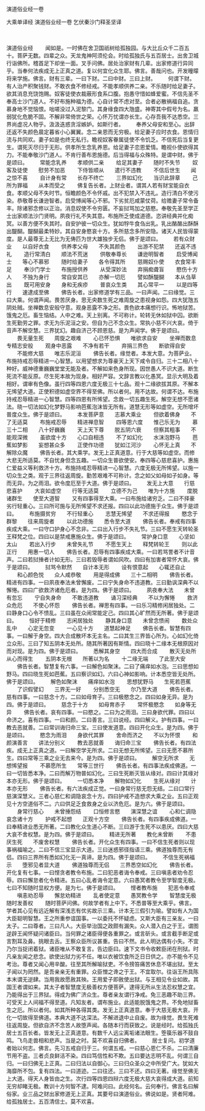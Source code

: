 演道俗业经一卷


大乘单译经
演道俗业经一卷
乞伏秦沙门释圣坚译


　　

演道俗业经
　　闻如是。一时佛在舍卫国祇树给孤独园。与大比丘众千二百五十。菩萨无数。四辈之众。天龙鬼神阿须伦会。时给孤独氏与五百居士。出舍卫城行诣佛所。稽首足下却坐一面。叉手问佛。居处治家财有几辈。出家修道行异同乎。当奉何法疾成无上正真之道。复以何宜化众生耶。佛言。善哉问也。开发曈曚将来学施。佛言。财有三辈。一曰下财。二曰中财。三曰上财。
　　何谓下财。有人治产积聚钱财。不敢衣食不修经戒。不能孝顺供养二亲。不乐随时给足妻子。欲其消息充饶饱赐。奴客徒使衣裁蔽形食系口腹。抱愚守惜如蜂爱蜜。不信先圣不奉高士沙门道人。不好布施种福为德。心自计常不虑对至。合者必散祸福自追。贪慕身地不觉恼恨。咄嗟没过入泥黎门。其身缘食四大虺盛。神寄其中假号为名。羸弱犹化危脆不固。不解非常倚世之荣。心怀万忧谓亦长生。心存吾我不达悉空。三界尚虚况人物乎。汲汲迭惑贪淫嫉妒。如斯行者。
　　奉养父母安和至心。出辞还返不失颜色晨定暮省小心翼翼。念二亲恩而无穷极。给足妻子应时衣食。恩情归流与共同欢。妻子如是也终无私行。瞻视奴客眷属徒使不令饥乏。不信死后当复更生。谓死灭尽归于无形。供孝所生念乳养恩。给足妻子恋恩爱情。瞻视仆使欲得其力。不能奉敬沙门道人。不肯行善布恩施德。后当得福与众殊特。是谓中财。佛于是颂曰。
　　常能念乳养　　孝顺供二亲
　　给足其妻子　　随时不失节
　　奴客及徒使　　慰劳不加恶
　　下侍皆顺从　　遣行不违教
　　不信后世生　　闻之惊不喜
　　自计身有常　　长存不终亡
　　三界如幻化　　当识此辞章
　　己所为罪福　　从本而受之
　　佛复告长者。上财业者。谓其人若有财宝能自衣食。孝顺父母不失时节。恒瞻颜色不令怀戚。出不犯禁入不违礼。造行清白不使污染。恭敬尊长谦逊智者。启受博闻等心不邪。下劣贫厄咸蒙仗荷。给赡妻子常令备丰。除诸邪念修以正治。消息奴使不令穷匮。不妄挝骂加之慈愍。奉敬先圣至学正士出家顺法沙门贤明。夙夜行礼不失其意。布施所乏使成道德。恣讲经典并化痴冥。以善方便不失其时。自安护彼一切众生。犹如牸牛食刍出乳。乳出酪酪出酥酥出醍醐。醍醐最柔特妙。其自安身愍哀十方。多所慈念多所安隐。诸天人民皆得蒙度。是人最尊无上无比为无俦匹为世大雄独步无侣。佛于是颂曰。
　　若有众财业　　以自好衣食
　　供养孝父母　　不失其颜色
　　出游不犯禁　　还返不违礼
　　造行常清白　　顺法不荒迷
　　供敬奉尊长　　谦逊明智者
　　启受博闻士　　等心不慕邪
　　随时给妻子　　各令得其所
　　慈赐奴仆使　　衣食常丰足
　　奉沙门学士　　布施授供养
　　从受深妙法　　弃捐痴聋盲
　　愍伤十方人　　不独为身行
　　常自安其已　　亦解一切厄
　　譬如酥醍醐　　本从刍草出
　　既可用安身　　身和无疾疹
　　普哀众生类　　其心常平一
　　以是四等行　　速逮成至佛
　　佛告长者。出家修道学有三品。一曰声闻。二曰缘觉。三曰大乘。何谓声闻。畏苦厌身。思无央数生死之难周旋之患视身如怨。四大犹虺五阴处贼。坐禅数息安般守意。观身恶露不净之形。畏色欲本痛想行识。怖地狱苦。饿鬼之厄。畜生恼结。人中之难。天上别离。不可称计。轮转无休如狱中囚。欲断生死勤劳之罪。求无为乐泥洹之安。但自为己不念众生。常执小慈不兴大哀。倚于音声不解空慧。三界犹幻。趣自济己不顾恩慈。是为声闻学。佛于是颂曰。
　　畏无量生死　　周旋之艰难
　　心已怀恐惧　　唯欲求自安
　　坐禅而数息　　专精志安般
　　观身中恶露　　不净有若干
　　弃捐三界色　　断欲得自安
　　不能修大慈　　唯志乐泥洹
　　佛告长者。缘觉者。本发大意。为菩萨业。布施持戒忍辱精进一心智慧。以用望想求为尊豪天上天下咸令自归。三十二相八十种好。威神德重巍巍堂堂无能及者。不解如来色身所现。因世愚人不识大道。断生死流不能反原。尽生死本故为现身。相好严容。文辞言教以化愚冥。显示大明及着相好。谓审有色像。虽行四等四恩六度无极三十七品。观十二缘欲拔其原。不解本无悕望大道。正使积德如虚空界不得至佛。所以者何。用不达故。何谓不达。布施持戒忍辱精进一心智慧。四等四恩有所悕望。念救一切五趣生死。解空无想不愿诸法。晓一切法如幻化梦野马影响芭蕉泡沫皆无所有。道慧无形等如虚空。无所增坏普度众生。佛于是颂曰。
　　本发菩萨意　　志慕大乘业
　　但欲着佛身　　不了无适莫
　　布施戒忍辱　　精进禅息智
　　四等恩六度　　惟己乐无为
　　慕三十二相　　八十好巍巍
　　天上天下尊　　脱五阴六衰
　　但察其粗事　　不能观深微
　　虽欲度十方　　心口自相违
　　不了如幻化　　水沫泡野马
　　芭蕉如梦影　　妄想甚众多
　　正使作功德　　犹如江河沙
　　心怀无上真　　不解除众魔
　　佛告长者。其大乘学。发无上正真道意。行于大慈等如虚空。而修大悲无所适莫。不自忧身但念五趣。一切众生普欲使安。奉四等心慈悲喜护。惠施仁爱益义等利救济十方。布施持戒忍辱精进一心智慧。六度无极无所悕望。以施一切众生之类。观于三界往返周旋。勤苦艰难不可称计。念之如父如母如子如身。等而无异。为之雨泪。欲令度厄至于大道。佛于是颂曰。
　　发无上大意　　行慈悲喜护
　　大哀如虚空　　行等无适莫
　　立德不为己　　唯为十方施
　　度脱诸群生　　使至大道智
　　又有四事得至大乘。一曰布施给诸穷乏。二曰不择豪劣行轻重心。三曰所可施与无所悕望不求还报。四曰以此功德施于众生。佛于是颂曰。
　　布施摄贫穷　　不行轻重心
　　志慧无悕望　　不求还得报
　　愍念于群黎　　往来周旋者
　　以此功德施　　悉令至大道
　　佛告长者。奉戒有四事疾成大乘。一曰守口护身心不念非。二曰出入行步不失礼节。三曰不愿生天转轮圣王释梵之位。四曰以是禁戒惠施众生。佛于是颂曰。
　　常护身口意　　心坚如太山
　　若出入行步　　未曾失礼节
　　不愿生天上　　释梵转轮王
　　则以此正行　　用惠一切人
　　佛告长者。忍辱有四事疾成大乘。一曰若骂詈者不计音声。二曰若挝捶者计如无形。三曰若毁辱者谓如风吹。四曰有加害者常怀大哀。佛于是颂曰。
　　挝骂令默然　　自计本无形
　　设有恨意起　　心辄还自止
　　和心颜色悦　　众人咸恭敬
　　用是得成佛　　三十二相明
　　佛告长者。精进有四事。一曰夙夜奉法未曾懈废。二曰宁失身命不违道教。三曰勤讽深典不以懈惓。四曰广欲救济诸危厄者。是为四。佛于是颂曰。
　　夙夜奉大法　　未曾有忽忘
　　宁自失身命　　不敢违道教
　　诵习深经典　　不以为懈惓
　　救济众危厄　　不使心怀怨
　　佛告长者。禅思有四事。一曰乐习精修闲居独处。二曰静身口心令不愦乱。三曰虽在众闹常能定己。四曰其心旷然而无所著。佛于是颂曰。
　　恒好于精修　　志闲居独处
　　静其身口意　　未曾念愦闹
　　数处众乱中　　心定无忽变
　　一心见十方　　道慧起神足
　　佛告长者。智慧有四事。一曰解于身空。四大合成散坏本无主名。二曰其生三界皆心所为。心如幻化倚立众形。三曰了知五阴本无处所。随其所著因有斯情。四曰晓十二缘本无根原因对而对现。是为四。佛于是颂曰。
　　悉解其身空　　四大而合成
　　散灭无处所　　从心而得生
　　五阴本无根　　所著以为名
　　十二缘无端　　了此至大安
　　佛告长者。智慧复有六事。一曰解色如聚沫。二曰了痛痒如水泡。三曰思想如野马。四曰晓生死如芭蕉。五曰察识如幻。六曰心神如影响。计本悉空皆无处所。佛于是颂曰。
　　解色如聚沫　　痛痒如水泡
　　思想犹野马　　生死若芭蕉
　　了识假譬幻　　三界无一好
　　分别悉空无　　尔乃至大道
　　佛告长者。慈有四事。一曰慈念十方。二曰如母育子。三曰极愍念之。四曰如身无异。是为四。佛于是颂曰。
　　慈念于十方　　如母育赤子
　　常怀极愍念　　如身等无异
　　佛告长者。哀有四事。一曰愍之。二曰为之雨泪。三曰身欲代罪。四曰以命济之。喜有四事。一曰和颜。二曰善言。三曰说经。四曰解义。护有四事。一曰教去恶就善。二曰常训诲归命三宝。三曰使发道意。四曰开化众生。是为四。佛于是颂曰。
　　愍念为雨泪　　身欲代其罪
　　舍命而济之　　不以为怀恨
　　和颜演善言　　讲法分别义
　　教去恶就善　　诲归命三宝
　　佛告长者。有四法疾。成无上正真之道。一曰解空学无所求。二曰无想无所悕望。三曰无愿不慕所生。四曰常等三乘之业无去来今。是为四。佛于是颂曰。
　　解空无所求　　无想悕望报
　　不慕愿所生　　常等三世行
　　佛告长者。有四事法疾成佛道。一曰一切皆悉本净。二曰而解万物普如幻化。三曰生死断灭皆从缘对。四曰计其缘对本亦无形。佛于是颂曰。
　　一切悉本净　　解物如幻化
　　生死从缘对　　计本亦无形
　　佛告长者。有六法疾成正觉。一曰身常行慈无怨无结。二曰口常行慈演深慧义。三者心慈仁和调隐哀念十方。四曰护戒不造想求大乘之业。五曰正观见十方空道俗不二。六曰供足乏食救身之业以济危厄。是为六。佛于是颂曰。
　　身常行慈心　　未曾捶怨结
　　口恒修言愍　　演深慧之谊
　　心和仁调隐　　哀念诸十方
　　护戒不起想　　正观十方空
　　佛告长者。有四事疾成佛道。一曰奉精进业悉无所著。二曰教化众生道心不断。三曰游于生死不以患厌。四曰大慈大哀不舍权慧。是为四。佛于是颂曰。
　　精进无所著　　教化未曾断
　　不患厌生死　　不废舍权慧
　　佛告长者。开化众生有四事。一曰不信生死者则以现事祸福喻之。二曰不信三宝显示大道。三曰迷惑邪径指语三乘。佛道独尊而无有侣。四曰三界所有悉如幻化无一真谛。是为四。佛于是颂曰。
　　不信生死祸福示　　堕邪见者显大道
　　佛道独尊而无侣　　三界悉空如幻化
　　佛告长者。开化复有七事。一曰悭贪者教令布施。二曰犯恶者诲令奉戒。三曰嗔恚者劝令忍辱。四曰懈怠者化令精进。五曰心乱者诲令定意。六曰愚冥者教令至学智度无极。七曰不知随时显权方便。是为七。佛于是颂曰。
　　悭者教布施　　犯恶令奉戒
　　嗔恚劝忍辱　　懈怠劝精进
　　乱者使定意　　愚冥教令学
　　智慧度无极　　随时发善权
　　随时菩萨问佛。何故学者有上中下。不悉普等至大乘乎。佛言。学者其心见有远近解有深浅志有优劣故示三乘。计本无三假引为喻。譬如有人为国大臣聪明智慧。王之所重参谊国事。一以委托不怀疑虑。又斯大臣有三亲友。一曰太子。二曰尊者。三曰凡人。大臣举治国之政颇有漏失。众人潜入白之于王。谓图逆辟王闻怀疑问诸臣曰。当何罪之诸臣得便各重罪之。或言斫头。或言截手断足或言割耳及鼻。挑眼去舌。王察众臣所议甚重。告曰不然。此人明达偶有小失。不宜乃尔当捉闭着狱。诸臣唯从不敢复言。告边臣曰。速下文书令收敕臣闭在刑狱。时凡亲友闻之悲念。欲使出狱力劣不任。唯以衣被饮食所乏日日供之。亦不能令不见考治。尊者又闻心用辛酸。往至其所解喻狱吏。不令搒笞痛苦休息不堪出狱。至太子闻以为罔然。是吾亲亲无有重罪。众臣憎之谗之于王。不宜取尔。往诣王所具陈本末谓无逆肆。当用我故愿赦其殃。王用爱子即赦使出狱。与王相见令业如故。其国王者谓如来。其太子者智慧度无极善权方便菩萨。逮得无所从生法忍权慧之宜。乃能得出于三界狱。得成为佛广济众生。尊者亲友谓行净戒。免三恶趣不助三界。可受天上人间福不得至道。凡知友者。谓布施业。此适能脱饿鬼之界。不免地狱畜生之厄。所以者何。如其所种各得其类。发无上正真道意。奉于大慈无极大哀。开化一切故得至佛道。本典大道不达深法。不解进退中止自废。故为缘觉。畏生死难往返周旋。但欲自济不念苦人故堕声闻。各随本行而获致之。说是经时。给孤独氏居士五百长者。皆发无上正真道意。有数千人远尘离垢诸法眼生。箜篌乐器不鼓自鸣。飞鸟走兽相和悲声。当是之时。莫不欢喜自归佛者。
　　居士复问。初学道者始以何志。佛言。先习五戒自归于三。何谓五戒。一曰慈心恩仁不杀。二曰清廉节用不盗。三者贞良鲜洁不染。四曰笃信性和不欺。五曰要达志明不乱。何谓三自归。一曰归佛无上正真。二曰归法以自御心。三曰归众圣众之中所受广大。犹如大海靡所不包。复有四法。一曰道迹。二曰往还。三曰不还。四曰无著。缘觉至佛无上大道。得天人身皆由之生。次行四等四恩四辩六度无极大慈大哀得成大道。前知无穷却睹无极。教训十方何智不逮。阿难问曰。此经何名。云何奉行。佛言名曰解俗家。业三品之财出家修道无上正真。其要号曰演道俗业。佛说如是。贤者阿难。给孤独居士。五百清信士。莫不欢喜。

 
